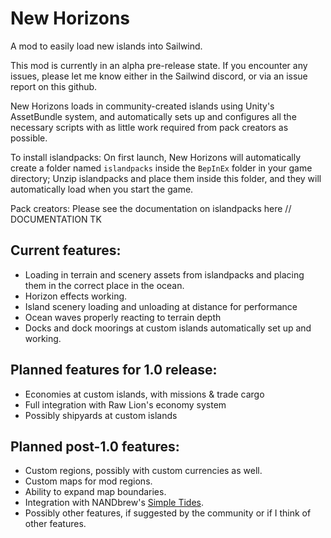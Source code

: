 # New Horizons
A mod to easily load new islands into Sailwind.

This mod is currently in an alpha pre-release state. If you encounter any issues, please let me know either in the Sailwind discord, or via an issue report on this github.

New Horizons loads in community-created islands using Unity's AssetBundle system, and automatically sets up and configures all the necessary scripts with as little work required from pack creators as possible.

To install islandpacks: On first launch, New Horizons will automatically create a folder named `islandpacks` inside the `BepInEx` folder in your game directory; Unzip islandpacks and place them inside this folder, and they will automatically load when you start the game.

Pack creators: Please see the documentation on islandpacks here // DOCUMENTATION TK

## Current features:
* Loading in terrain and scenery assets from islandpacks and placing them in the correct place in the ocean.
* Horizon effects working.
* Island scenery loading and unloading at distance for performance
* Ocean waves properly reacting to terrain depth
* Docks and dock moorings at custom islands automatically set up and working.

## Planned features for 1.0 release:
* Economies at custom islands, with missions & trade cargo
* Full integration with Raw Lion's economy system
* Possibly shipyards at custom islands

## Planned post-1.0 features:
* Custom regions, possibly with custom currencies as well.
* Custom maps for mod regions.
* Ability to expand map boundaries.
* Integration with NANDbrew's [Simple Tides](https://github.com/NANDbrew/SimpleTides).
* Possibly other features, if suggested by the community or if I think of other features.
